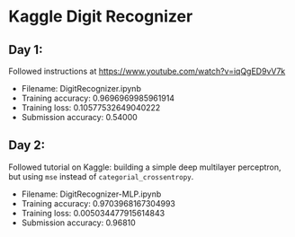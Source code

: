 # Kaggle Digit Recognizer
## Day 1: 
Followed instructions at https://www.youtube.com/watch?v=iqQgED9vV7k

* Filename: DigitRecognizer.ipynb
* Training accuracy: 0.9696969985961914
* Training loss: 0.10577532649040222
* Submission accuracy: 0.54000

## Day 2:
Followed tutorial on Kaggle: building a simple deep multilayer perceptron, 
but using `mse` instead of `categorial_crossentropy`.

* Filename: DigitRecognizer-MLP.ipynb
* Training accuracy: 0.9703968167304993
* Training loss: 0.005034477915614843
* Submission accuracy: 0.96810
